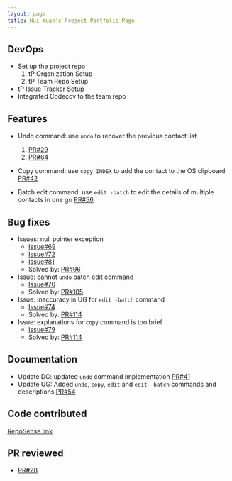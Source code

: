 ```yaml
---
layout: page
title: Hui Yuan's Project Portfolio Page
---
```


## DevOps

+ Set up the project repo
  1. tP Organization Setup
  2. tP Team Repo Setup
+ tP Issue Tracker Setup
+ Integrated Codecov to the team repo


## Features

+ Undo command: use `undo` to recover the previous contact list
  1. [PR#29](https://github.com/AY2122S2-TIC4002-F18-3/tp2/pull/29)
  2. [PR#64](https://github.com/AY2122S2-TIC4002-F18-3/tp2/pull/64)

+ Copy command: use `copy INDEX` to add the contact to the OS clipboard
  [PR#42](https://github.com/AY2122S2-TIC4002-F18-3/tp2/pull/42)

+ Batch edit command: use `edit -batch` to edit the details of multiple contacts in one go
  [PR#56](https://github.com/AY2122S2-TIC4002-F18-3/tp2/pull/56)


## Bug fixes

+ Issues: null pointer exception
  - [Issue#69](https://github.com/AY2122S2-TIC4002-F18-3/tp2/issues/69)
  - [Issue#72](https://github.com/AY2122S2-TIC4002-F18-3/tp2/issues/72)
  - [Issue#81](https://github.com/AY2122S2-TIC4002-F18-3/tp2/issues/81)
  - Solved by: [PR#96](https://github.com/AY2122S2-TIC4002-F18-3/tp2/pull/96)
+ Issue: cannot `undo` batch edit command 
  - [Issue#70](https://github.com/AY2122S2-TIC4002-F18-3/tp2/issues/70)
  - Solved by: [PR#105](https://github.com/AY2122S2-TIC4002-F18-3/tp2/pull/105)
+ Issue: inaccuracy in UG for `edit -batch` command 
  - [Issue#74](https://github.com/AY2122S2-TIC4002-F18-3/tp2/issues/74)
  - Solved by: [PR#114](https://github.com/AY2122S2-TIC4002-F18-3/tp2/pull/114)
+ Issue: explanations for `copy` command is too brief
  - [Issue#79](https://github.com/AY2122S2-TIC4002-F18-3/tp2/issues/79)
  - Solved by: [PR#114](https://github.com/AY2122S2-TIC4002-F18-3/tp2/pull/114)

## Documentation

+ Update DG: updated `undo` command implementation 
  [PR#41](https://github.com/AY2122S2-TIC4002-F18-3/tp2/pull/41)
+ Update UG: Added `undo`, `copy`, `edit` and `edit -batch` commands and descriptions
  [PR#54](https://github.com/AY2122S2-TIC4002-F18-3/tp2/pull/54)

## Code contributed

[RepoSense link](https://nus-tic4002-ay2122s2.github.io/tp-dashboard/?search=&sort=groupTitle&sortWithin=title&timeframe=commit&mergegroup=&groupSelect=groupByRepos&breakdown=true&checkedFileTypes=docs~functional-code~test-code~other&since=2022-02-11&tabOpen=true&tabType=authorship&tabAuthor=chenghuiyuan&tabRepo=AY2122S2-TIC4002-F18-3%2Ftp2%5Bmaster%5D&authorshipIsMergeGroup=false&authorshipFileTypes=docs~functional-code~test-code&authorshipIsBinaryFileTypeChecked=false)


## PR reviewed

+ [PR#28](https://github.com/AY2122S2-TIC4002-F18-3/tp2/pull/28)
